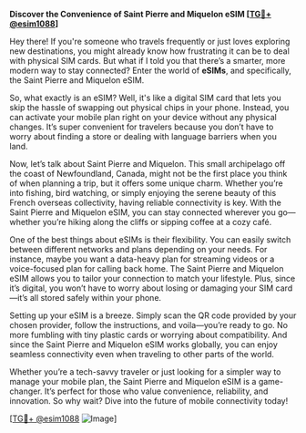 **Discover the Convenience of Saint Pierre and Miquelon eSIM [[TG💪+ @esim1088](https://t.me/s/esim1088)]**

Hey there! If you're someone who travels frequently or just loves exploring new destinations, you might already know how frustrating it can be to deal with physical SIM cards. But what if I told you that there’s a smarter, more modern way to stay connected? Enter the world of **eSIMs**, and specifically, the Saint Pierre and Miquelon eSIM. 

So, what exactly is an eSIM? Well, it's like a digital SIM card that lets you skip the hassle of swapping out physical chips in your phone. Instead, you can activate your mobile plan right on your device without any physical changes. It’s super convenient for travelers because you don’t have to worry about finding a store or dealing with language barriers when you land. 

Now, let’s talk about Saint Pierre and Miquelon. This small archipelago off the coast of Newfoundland, Canada, might not be the first place you think of when planning a trip, but it offers some unique charm. Whether you’re into fishing, bird watching, or simply enjoying the serene beauty of this French overseas collectivity, having reliable connectivity is key. With the Saint Pierre and Miquelon eSIM, you can stay connected wherever you go—whether you’re hiking along the cliffs or sipping coffee at a cozy café.

One of the best things about eSIMs is their flexibility. You can easily switch between different networks and plans depending on your needs. For instance, maybe you want a data-heavy plan for streaming videos or a voice-focused plan for calling back home. The Saint Pierre and Miquelon eSIM allows you to tailor your connection to match your lifestyle. Plus, since it’s digital, you won’t have to worry about losing or damaging your SIM card—it’s all stored safely within your phone.

Setting up your eSIM is a breeze. Simply scan the QR code provided by your chosen provider, follow the instructions, and voila—you’re ready to go. No more fumbling with tiny plastic cards or worrying about compatibility. And since the Saint Pierre and Miquelon eSIM works globally, you can enjoy seamless connectivity even when traveling to other parts of the world.

Whether you’re a tech-savvy traveler or just looking for a simpler way to manage your mobile plan, the Saint Pierre and Miquelon eSIM is a game-changer. It’s perfect for those who value convenience, reliability, and innovation. So why wait? Dive into the future of mobile connectivity today!

[[TG💪+ @esim1088](https://t.me/s/esim1088) ![Image](https://i.postimg.cc/Y0z9fWf4/image.png)]
